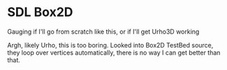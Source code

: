 # SDL Box2D

Gauging if I'll go from scratch like this, or if I'll get Urho3D working

Argh, likely Urho, this is too boring. Looked into Box2D TestBed source, they loop over vertices automatically, there is no way I can get better than that.
